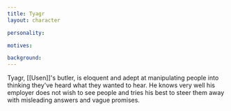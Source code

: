 ```yaml
---
title: Tyagr
layout: character

personality:

motives:

background:
---
```


Tyagr, [[Usen]]'s butler, is eloquent and adept at manipulating people into thinking they've heard what they wanted to hear. He knows very well his employer does not wish to see people and tries his best to steer them away with misleading answers and vague promises.
